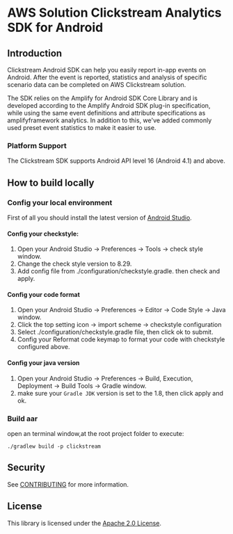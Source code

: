 # AWS Solution Clickstream Analytics SDK for Android

## Introduction
Clickstream Android SDK can help you easily report in-app events on Android. After the event is reported, statistics and analysis of specific scenario data can be completed on AWS Clickstream solution.

The SDK relies on the Amplify for Android SDK Core Library and is developed according to the Amplify Android SDK plug-in specification, while using the same event definitions and attribute specifications as amplifyframework analytics. In addition to this, we've added commonly used preset event statistics to make it easier to use.

### Platform Support

The Clickstream SDK supports Android API level 16 (Android 4.1) and above.

## How to build locally
### Config your local environment
First of all you should install the latest version of [Android Studio](https://developer.android.com/studio).
####  Config your checkstyle:
1. Open your Android Studio -> Preferences -> Tools -> check style window.
2. Change the check style version to 8.29.
3. Add config file from ./configuration/checkstyle.gradle. then check and apply.

####  Config your code format
1. Open your Android Studio -> Preferences -> Editor -> Code Style -> Java window.
2. Click the top setting icon -> import scheme -> checkstyle configuration
3. Select ./configuration/checkstyle.gradle file, then click ok to submit.
4. Config your Reformat code keymap to format your code with checkstyle configured above.

#### Config your java version
1. Open your Android Studio -> Preferences ->  Build, Execution, Deployment -> Build Tools -> Gradle window.
2. make sure your `Gradle JDK` version is set to the 1.8, then click apply and ok.

###  Build aar
open an terminal window,at the root project folder to execute:
```shell
./gradlew build -p clickstream
```

## Security

See [CONTRIBUTING](CONTRIBUTING.md#security-issue-notifications) for more information.

## License

This library is licensed under the [Apache 2.0 License](./LICENSE).